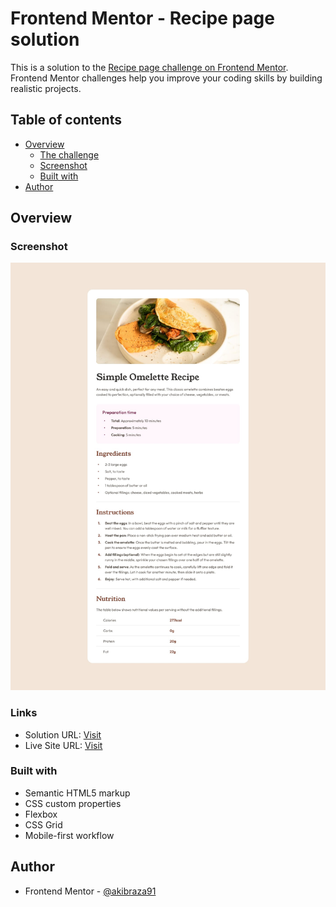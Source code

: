 # Frontend Mentor - Recipe page solution

This is a solution to the [Recipe page challenge on Frontend Mentor](https://www.frontendmentor.io/challenges/recipe-page-KiTsR8QQKm). Frontend Mentor challenges help you improve your coding skills by building realistic projects. 

## Table of contents

- [Overview](#overview)
  - [The challenge](#the-challenge)
  - [Screenshot](#screenshot)
  - [Built with](#built-with)
- [Author](#author)

## Overview

### Screenshot

![](./design/desktop-design.jpg)

### Links

- Solution URL: [Visit](https://www.frontendmentor.io/solutions/mobile-first-page-using-css-flexbox-HO-sS1LQr7)
- Live Site URL: [Visit](https://akibraza91.github.io/recipe-page/)

### Built with

- Semantic HTML5 markup
- CSS custom properties
- Flexbox
- CSS Grid
- Mobile-first workflow

## Author

- Frontend Mentor - [@akibraza91](https://www.frontendmentor.io/profile/akibraza91)
